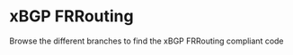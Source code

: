 xBGP FRRouting
==============

Browse the different branches to find the xBGP FRRouting compliant code
